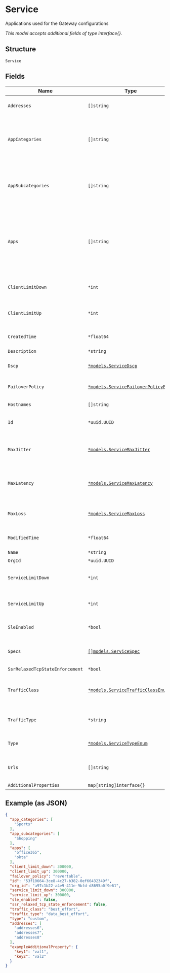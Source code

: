 
# Service

Applications used for the Gateway configurations

*This model accepts additional fields of type interface{}.*

## Structure

`Service`

## Fields

| Name | Type | Tags | Description |
|  --- | --- | --- | --- |
| `Addresses` | `[]string` | Optional | If `type`==`custom`, ip subnets (e.g. 10.0.0.0/8) |
| `AppCategories` | `[]string` | Optional | When `type`==`app_categories`, list of application categories are available through [List App Category Definitions](../../doc/controllers/constants-definitions.md#list-app-category-definitions) |
| `AppSubcategories` | `[]string` | Optional | When `type`==`app_categories`, list of application categories are available through [List App Sub Category Definitions](../../doc/controllers/constants-definitions.md#list-app-sub-category-definitions) |
| `Apps` | `[]string` | Optional | When `type`==`apps`, list of applications are available through:<br><br>* [List Applications](../../doc/controllers/constants-definitions.md#list-applications)<br>* [List Gateway Applications](../../doc/controllers/constants-definitions.md#list-gateway-applications)<br>* /insight/top_app_by-bytes?wired=true |
| `ClientLimitDown` | `*int` | Optional | 0 means unlimited<br>**Default**: `0`<br>**Constraints**: `>= 0`, `<= 107374182` |
| `ClientLimitUp` | `*int` | Optional | 0 means unlimited<br>**Default**: `0`<br>**Constraints**: `>= 0`, `<= 107374182` |
| `CreatedTime` | `*float64` | Optional | When the object has been created, in epoch |
| `Description` | `*string` | Optional | - |
| `Dscp` | [`*models.ServiceDscp`](../../doc/models/containers/service-dscp.md) | Optional | For SSR only, when `traffic_type`==`custom`. 0-63 or variable |
| `FailoverPolicy` | [`*models.ServiceFailoverPolicyEnum`](../../doc/models/service-failover-policy-enum.md) | Optional | enum: `non_revertable`, `none`, `revertable`<br>**Default**: `"revertable"` |
| `Hostnames` | `[]string` | Optional | If `type`==`custom`, web filtering |
| `Id` | `*uuid.UUID` | Optional | Unique ID of the object instance in the Mist Organization |
| `MaxJitter` | [`*models.ServiceMaxJitter`](../../doc/models/containers/service-max-jitter.md) | Optional | For SSR only, when `traffic_type`==`custom`, for uplink selection. 0-2147483647 or variable |
| `MaxLatency` | [`*models.ServiceMaxLatency`](../../doc/models/containers/service-max-latency.md) | Optional | For SSR only, when `traffic_type`==`custom`, for uplink selection. 0-2147483647 or variable |
| `MaxLoss` | [`*models.ServiceMaxLoss`](../../doc/models/containers/service-max-loss.md) | Optional | For SSR only, when `traffic_type`==`custom`, for uplink selection. 0-100 or variable |
| `ModifiedTime` | `*float64` | Optional | When the object has been modified for the last time, in epoch |
| `Name` | `*string` | Optional | - |
| `OrgId` | `*uuid.UUID` | Optional | - |
| `ServiceLimitDown` | `*int` | Optional | 0 means unlimited<br>**Default**: `0`<br>**Constraints**: `>= 0`, `<= 107374182` |
| `ServiceLimitUp` | `*int` | Optional | 0 means unlimited<br>**Default**: `0`<br>**Constraints**: `>= 0`, `<= 107374182` |
| `SleEnabled` | `*bool` | Optional | Whether to enable measure SLE<br>**Default**: `false` |
| `Specs` | [`[]models.ServiceSpec`](../../doc/models/service-spec.md) | Optional | When `type`==`custom`, optional, if it doesn't exist, http and https is assumed |
| `SsrRelaxedTcpStateEnforcement` | `*bool` | Optional | **Default**: `false` |
| `TrafficClass` | [`*models.ServiceTrafficClassEnum`](../../doc/models/service-traffic-class-enum.md) | Optional | when `traffic_type`==`custom`. enum: `best_effort`, `high`, `low`, `medium`<br>**Default**: `"best_effort"` |
| `TrafficType` | `*string` | Optional | values from [List Traffic Types](../../doc/controllers/constants-definitions.md#list-traffic-types)<br>**Default**: `"data_best_effort"` |
| `Type` | [`*models.ServiceTypeEnum`](../../doc/models/service-type-enum.md) | Optional | enum: `app_categories`, `apps`, `custom`, `urls`<br>**Default**: `"custom"` |
| `Urls` | `[]string` | Optional | When `type`==`urls`, no need for spec as URL can encode the ports being used |
| `AdditionalProperties` | `map[string]interface{}` | Optional | - |

## Example (as JSON)

```json
{
  "app_categories": [
    "Sports"
  ],
  "app_subcategories": [
    "Shopping"
  ],
  "apps": [
    "office365",
    "okta"
  ],
  "client_limit_down": 300000,
  "client_limit_up": 300000,
  "failover_policy": "revertable",
  "id": "53f10664-3ce8-4c27-b382-0ef66432349f",
  "org_id": "a97c1b22-a4e9-411e-9bfd-d8695a0f9e61",
  "service_limit_down": 300000,
  "service_limit_up": 300000,
  "sle_enabled": false,
  "ssr_relaxed_tcp_state_enforcement": false,
  "traffic_class": "best_effort",
  "traffic_type": "data_best_effort",
  "type": "custom",
  "addresses": [
    "addresses6",
    "addresses7",
    "addresses8"
  ],
  "exampleAdditionalProperty": {
    "key1": "val1",
    "key2": "val2"
  }
}
```

